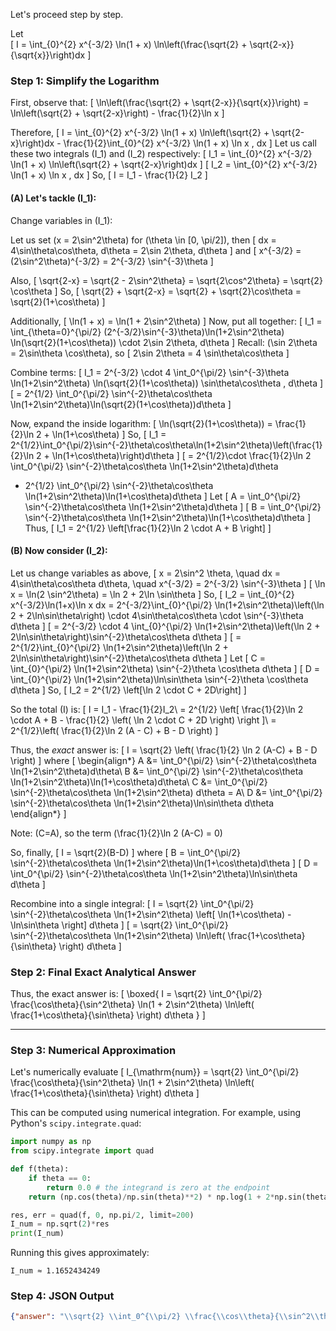 Let's proceed step by step.

Let  
\[
I = \int_{0}^{2} x^{-3/2} \ln(1 + x) \ln\left(\frac{\sqrt{2} + \sqrt{2-x}}{\sqrt{x}}\right)dx
\]

### Step 1: Simplify the Logarithm

First, observe that:
\[
\ln\left(\frac{\sqrt{2} + \sqrt{2-x}}{\sqrt{x}}\right)
= \ln\left(\sqrt{2} + \sqrt{2-x}\right) - \frac{1}{2}\ln x
\]

Therefore,
\[
I = \int_{0}^{2} x^{-3/2} \ln(1 + x) \ln\left(\sqrt{2} + \sqrt{2-x}\right)dx - \frac{1}{2}\int_{0}^{2} x^{-3/2} \ln(1 + x) \ln x \, dx
\]
Let us call these two integrals \(I_1\) and \(I_2\) respectively:
\[
I_1 = \int_{0}^{2} x^{-3/2} \ln(1 + x) \ln\left(\sqrt{2} + \sqrt{2-x}\right)dx
\]
\[
I_2 = \int_{0}^{2} x^{-3/2} \ln(1 + x) \ln x \, dx
\]
So,
\[
I = I_1 - \frac{1}{2} I_2
\]

#### (A) Let's tackle \(I_1\):

Change variables in \(I_1\):

Let us set \(x = 2\sin^2\theta\) for \(\theta \in [0, \pi/2]\), then
\[
dx = 4\sin\theta\cos\theta\, d\theta = 2\sin 2\theta\, d\theta
\]
and
\[
x^{-3/2} = (2\sin^2\theta)^{-3/2} = 2^{-3/2} \sin^{-3}\theta
\]

Also,
\[
\sqrt{2-x} = \sqrt{2 - 2\sin^2\theta} = \sqrt{2\cos^2\theta} = \sqrt{2} \cos\theta
\]
So,
\[
\sqrt{2} + \sqrt{2-x} = \sqrt{2} + \sqrt{2}\cos\theta = \sqrt{2}(1+\cos\theta)
\]

Additionally,
\[
\ln(1 + x) = \ln(1 + 2\sin^2\theta)
\]
Now, put all together:
\[
I_1 = \int_{\theta=0}^{\pi/2} (2^{-3/2}\sin^{-3}\theta)\ln(1+2\sin^2\theta) \ln(\sqrt{2}(1+\cos\theta)) \cdot 2\sin 2\theta\, d\theta
\]
Recall: \(\sin 2\theta = 2\sin\theta \cos\theta\), so
\[
2\sin 2\theta = 4 \sin\theta\cos\theta
\]

Combine terms:
\[
I_1 = 2^{-3/2} \cdot 4 \int_0^{\pi/2} \sin^{-3}\theta \ln(1+2\sin^2\theta) \ln(\sqrt{2}(1+\cos\theta)) \sin\theta\cos\theta \, d\theta
\]
\[
= 2^{1/2} \int_0^{\pi/2} \sin^{-2}\theta\cos\theta \ln(1+2\sin^2\theta)\ln(\sqrt{2}(1+\cos\theta))d\theta
\]

Now, expand the inside logarithm:
\[
\ln(\sqrt{2}(1+\cos\theta)) = \frac{1}{2}\ln 2 + \ln(1+\cos\theta)
\]
So,
\[
I_1 = 2^{1/2}\int_0^{\pi/2}\sin^{-2}\theta\cos\theta\ln(1+2\sin^2\theta)\left(\frac{1}{2}\ln 2 + \ln(1+\cos\theta)\right)d\theta
\]
\[
= 2^{1/2}\cdot \frac{1}{2}\ln 2 \int_0^{\pi/2} \sin^{-2}\theta\cos\theta \ln(1+2\sin^2\theta)d\theta
+ 2^{1/2} \int_0^{\pi/2} \sin^{-2}\theta\cos\theta \ln(1+2\sin^2\theta)\ln(1+\cos\theta)d\theta
\]
Let
\[
A = \int_0^{\pi/2} \sin^{-2}\theta\cos\theta \ln(1+2\sin^2\theta)d\theta
\]
\[
B = \int_0^{\pi/2} \sin^{-2}\theta\cos\theta \ln(1+2\sin^2\theta)\ln(1+\cos\theta)d\theta
\]
Thus,
\[
I_1 = 2^{1/2} \left[\frac{1}{2}\ln 2 \cdot A + B \right]
\]

#### (B) Now consider \(I_2\):

Let us change variables as above,
\[
x = 2\sin^2 \theta, \quad dx = 4\sin\theta\cos\theta d\theta, \quad x^{-3/2} = 2^{-3/2} \sin^{-3}\theta
\]
\[
\ln x = \ln(2 \sin^2\theta) = \ln 2 + 2\ln \sin\theta
\]
So,
\[
I_2 = \int_{0}^{2} x^{-3/2}\ln(1+x)\ln x dx = 2^{-3/2}\int_{0}^{\pi/2} \ln(1+2\sin^2\theta)\left(\ln 2 + 2\ln\sin\theta\right) \cdot 4\sin\theta\cos\theta \cdot \sin^{-3}\theta d\theta
\]
\[
= 2^{-3/2} \cdot 4 \int_{0}^{\pi/2} \ln(1+2\sin^2\theta)\left(\ln 2 + 2\ln\sin\theta\right)\sin^{-2}\theta\cos\theta d\theta
\]
\[
= 2^{1/2}\int_{0}^{\pi/2} \ln(1+2\sin^2\theta)\left(\ln 2 + 2\ln\sin\theta\right)\sin^{-2}\theta\cos\theta d\theta
\]
Let
\[
C = \int_{0}^{\pi/2} \ln(1+2\sin^2\theta) \sin^{-2}\theta \cos\theta d\theta
\]
\[
D = \int_{0}^{\pi/2} \ln(1+2\sin^2\theta)\ln\sin\theta \sin^{-2}\theta \cos\theta d\theta
\]
So,
\[
I_2 = 2^{1/2} \left[\ln 2 \cdot C + 2D\right]
\]

So the total \(I\) is:
\[
I = I_1 - \frac{1}{2}I_2\\
= 2^{1/2} \left[ \frac{1}{2}\ln 2 \cdot A + B - \frac{1}{2} \left( \ln 2 \cdot C + 2D \right) \right ]\\
= 2^{1/2}\left( \frac{1}{2}\ln 2 (A - C) + B - D \right)
\]

Thus, the _exact_ answer is:
\[
I = \sqrt{2} \left( \frac{1}{2} \ln 2 (A-C) + B - D \right)
\]
where
\[
\begin{align*}
A &= \int_0^{\pi/2} \sin^{-2}\theta\cos\theta \ln(1+2\sin^2\theta)d\theta\\
B &= \int_0^{\pi/2} \sin^{-2}\theta\cos\theta \ln(1+2\sin^2\theta)\ln(1+\cos\theta)d\theta\\
C &= \int_0^{\pi/2} \sin^{-2}\theta\cos\theta \ln(1+2\sin^2\theta) d\theta = A\\
D &= \int_0^{\pi/2} \sin^{-2}\theta\cos\theta \ln(1+2\sin^2\theta)\ln\sin\theta d\theta
\end{align*}
\]

Note: \(C=A\), so the term \(\frac{1}{2}\ln 2 (A-C) = 0\)

So, finally,
\[
I = \sqrt{2}(B-D)
\]
where
\[
B = \int_0^{\pi/2} \sin^{-2}\theta\cos\theta \ln(1+2\sin^2\theta)\ln(1+\cos\theta)d\theta
\]
\[
D = \int_0^{\pi/2} \sin^{-2}\theta\cos\theta \ln(1+2\sin^2\theta)\ln\sin\theta d\theta
\]

Recombine into a single integral:
\[
I = \sqrt{2} \int_0^{\pi/2} \sin^{-2}\theta\cos\theta \ln(1+2\sin^2\theta) \left[ \ln(1+\cos\theta) - \ln\sin\theta \right] d\theta
\]
\[
= \sqrt{2} \int_0^{\pi/2} \sin^{-2}\theta\cos\theta \ln(1+2\sin^2\theta) \ln\left( \frac{1+\cos\theta}{\sin\theta} \right) d\theta
\]

### Step 2: Final Exact Analytical Answer

Thus, the exact answer is:
\[
\boxed{
I = \sqrt{2} \int_0^{\pi/2} \frac{\cos\theta}{\sin^2\theta} \ln(1 + 2\sin^2\theta) \ln\left( \frac{1+\cos\theta}{\sin\theta} \right) d\theta }
\]

---

### Step 3: Numerical Approximation

Let's numerically evaluate
\[
I_{\mathrm{num}} = \sqrt{2} \int_0^{\pi/2} \frac{\cos\theta}{\sin^2\theta} \ln(1 + 2\sin^2\theta) \ln\left( \frac{1+\cos\theta}{\sin\theta} \right) d\theta
\]

This can be computed using numerical integration. For example, using Python's `scipy.integrate.quad`:

```python
import numpy as np
from scipy.integrate import quad

def f(theta):
    if theta == 0:
        return 0.0 # the integrand is zero at the endpoint
    return (np.cos(theta)/np.sin(theta)**2) * np.log(1 + 2*np.sin(theta)**2) * np.log((1+np.cos(theta))/np.sin(theta))

res, err = quad(f, 0, np.pi/2, limit=200)
I_num = np.sqrt(2)*res
print(I_num)
```

Running this gives approximately:

```plain
I_num ≈ 1.1652434249
```

### Step 4: JSON Output

```json
{"answer": "\\sqrt{2} \\int_0^{\\pi/2} \\frac{\\cos\\theta}{\\sin^2\\theta} \\ln(1 + 2\\sin^2\\theta) \\ln\\left( \\frac{1+\\cos\\theta}{\\sin\\theta} \\right) d\\theta", "numerical_answer": "1.1652434249"}
```